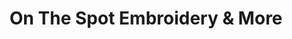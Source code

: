 ---
title: "On The Spot Embroidery & More"
url: /albuquerque/on-the-spot-embroidery-und-more/
shop: Textil
---